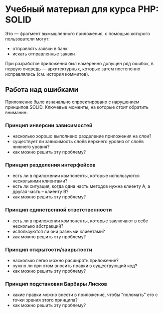 # Учебный материал для курса PHP: SOLID

Это — фрагмент вымышленного приложения, с помощью которого пользователи могут:

- отправлять заявки в банк
- искать отправленные заявки

При разработке приложения был намеренно допущен ряд ошибок, в первую очередь — архитектурных,
которые затем постепенно исправлялись (см. история коммитов).

## Работа над ошибками

Приложение было изначально спроектировано с нарушением принципов SOLID.
Ключевые моменты, на которые стоит обратить внимание:

### Принцип инверсии зависимостей

- насколько хорошо выполнено разделение приложения на слои?
- существует ли зависимость слоёв верхнего уровня от слоёв нижнего уровня?
- как можно решить эту проблему?

### Принцип разделения интерфейсов

- есть ли в приложении компоненты, которые используются несколькими клиентами?
- есть ли ситуация, когда одна часть методов нужна клиенту A, а другая часть – клиенту B?
- как можно решить эту проблему?

### Принцип единственной ответственности

- есть ли в приложении компоненты, которые заключают в себе несколько абстракций?
- используются ли они разными клиентами?
- как можно решить эту проблему?

### Принцип открытости/закрытости

- насколько легко можно расширять приложение?
- нужно ли при этом вносить правки в существующий код?
- как можно решить эту проблему?

### Принцип подстановки Барбары Лисков

- какие правки можно внести в приложение, чтобы "поломать" его с точки зрения этого принципа?
- как можно решить эту проблему?
